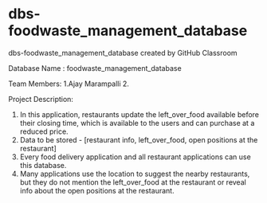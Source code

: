 # dbs-foodwaste_management_database
dbs-foodwaste_management_database created by GitHub Classroom

Database Name : foodwaste_management_database

Team Members:
1.Ajay Marampalli
2.


Project Description: 

1. In this application, restaurants update the left_over_food available before their closing time, which is available to the users and can purchase at a reduced price.
2. Data to be stored - [restaurant info, left_over_food, open positions at the restaurant]
3. Every food delivery application and all restaurant applications can use this database.
4. Many applications use the location to suggest the nearby restaurants, but they do not mention the left_over_food at the restaurant or reveal info about the open positions at the restaurant.
